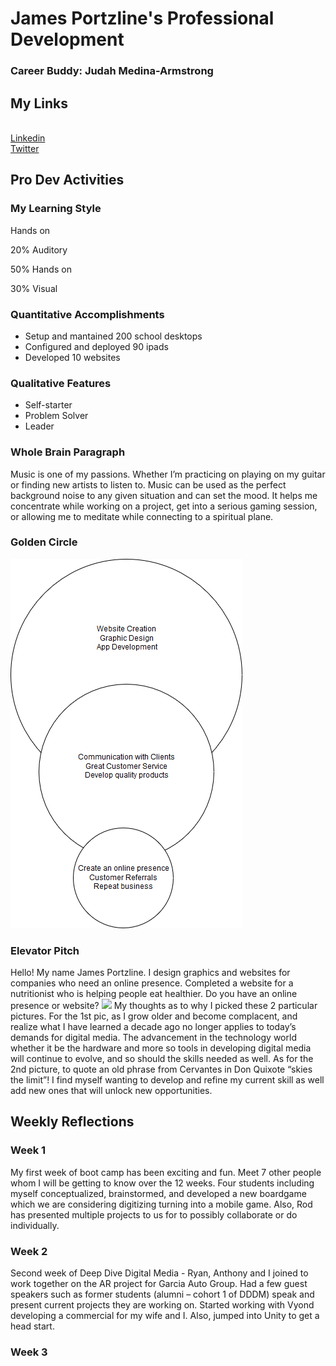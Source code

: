 <h1>James Portzline's Professional Development</h1>
<h3>Career Buddy: Judah Medina-Armstrong</h3>
<h2>My Links</h2>
<br>
<a href="https://www.linkedin.com/in/jamesportzline"/>Linkedin</a>
<br>
<a href="https://twitter.com/JamesPortzline?lang=en"/>Twitter</a>

<h2>Pro Dev Activities</h2>

<h3>My Learning Style</h3>

Hands on

20% Auditory

50% Hands on

30% Visual

<h3>Quantitative Accomplishments</h3>
 <ul>
     <li>Setup and mantained 200 school desktops</li>
     <li>Configured and deployed 90 ipads</li>
     <li>Developed 10 websites</li>
 </ul>
 
<h3>Qualitative Features</h3>
   <ul>
      <li>Self-starter</li>
      <li>Problem Solver</li>
      <li>Leader</li>
   </ul>

<h3>Whole Brain Paragraph</h3>
Music is one of my passions. Whether I’m practicing on playing on my guitar or finding new artists to listen to. Music can be used as the perfect background noise to any given situation and can set the mood. It helps me concentrate while working on a project, get into a serious gaming session, or allowing me to meditate while connecting to a spiritual plane.

<h3>Golden Circle</h3>
<img src="Circles.png"/>
       
<h3>Elevator Pitch</h3>
Hello! My name James Portzline. I design graphics and websites for companies who need an online presence. Completed a website for a nutritionist who is helping people eat healthier. Do you have an online presence or website? 

<img src="rebel-studios/2pics.png"/>
My thoughts as to why I picked these 2 particular pictures. For the 1st pic, as I grow older and become complacent, and realize what I have learned a decade ago no longer applies to today’s demands for digital media. The advancement in the technology world whether it be the hardware and  more so tools in developing digital media will continue to evolve, and so should the skills needed as well. As for the 2nd picture, to quote an old phrase from Cervantes in Don Quixote “skies the limit”! I find myself wanting to develop and refine my current skill as well add new ones that will unlock new opportunities. 

<h2>Weekly Reflections</h2>

<h3>Week 1</h3>
My first week of boot camp has been exciting and fun. Meet 7 other people whom I will be getting to know over the 12 weeks. Four students including myself conceptualized, brainstormed, and developed a new boardgame which we are considering digitizing turning into a mobile game. Also, Rod has presented multiple projects to us for to possibly collaborate or do individually.

<h3>Week 2</h3>
Second week of Deep Dive Digital Media - Ryan, Anthony and I joined to work together on the AR project for Garcia Auto Group. Had a few guest speakers such as former students (alumni – cohort 1 of DDDM) speak and present current projects they are working on. Started working with Vyond developing a commercial for my wife and I. Also, jumped into Unity to get a head start.

<h3>Week 3</h3>

